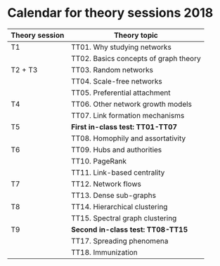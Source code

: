 # Calendar for theory sessions 2018

| Theory session   | Theory topic                          |
|------------------|---------------------------------------|
| T1               | TT01. Why studying networks           |
|                  | TT02. Basics concepts of graph theory |
| T2 + T3          | TT03. Random networks                 |
|                  | TT04. Scale-free networks             |
|                  | TT05. Preferential attachment         |
| T4               | TT06. Other network growth models     |
|                  | TT07. Link formation mechanisms       |
| T5               | **First in-class test: TT01-TT07**    |
|                  | TT08. Homophily and assortativity     |
| T6               | TT09. Hubs and authorities            |
|                  | TT10. PageRank                        |
|                  | TT11. Link-based centrality           |
| T7               | TT12. Network flows                   |
|                  | TT13. Dense sub-graphs                |
| T8               | TT14. Hierarchical clustering         |
|                  | TT15. Spectral graph clustering       |
| T9               | **Second in-class test: TT08-TT15**   |
|                  | TT17. Spreading phenomena             |
|                  | TT18. Immunization                    |                                                                                                          | TBA                |  |

